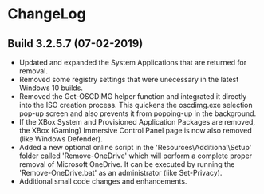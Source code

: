 # ChangeLog #

## Build 3.2.5.7 (07-02-2019) ##

- Updated and expanded the System Applications that are returned for removal.
- Removed some registry settings that were unecessary in the latest Windows 10 builds.
- Removed the Get-OSCDIMG helper function and integrated it directly into the ISO creation process. This quickens the oscdimg.exe selection pop-up screen and also prevents it from popping-up in the background.
- If the XBox System and Provisioned Application Packages are removed, the XBox (Gaming) Immersive Control Panel page is now also removed (like Windows Defender).
- Added a new optional online script in the 'Resources\Additional\Setup' folder called 'Remove-OneDrive' which will perform a complete proper removal of Microsoft OneDrive. It can be executed by running the 'Remove-OneDrive.bat' as an administrator (like Set-Privacy).
- Additional small code changes and enhancements.